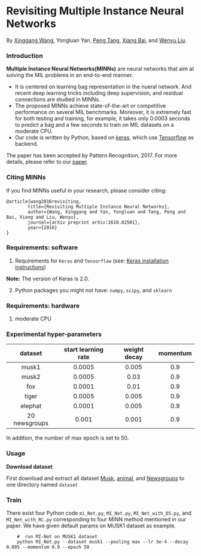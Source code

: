 
# Revisiting Multiple Instance Neural Networks

By [Xinggang Wang](http://mclab.eic.hust.edu.cn/~xwang/index.htm), Yongluan Yan, [Peng Tang](https://ppengtang.github.io/), [Xiang Bai](http://mclab.eic.hust.edu.cn/~xbai/), and [Wenyu Liu](http://mclab.eic.hust.edu.cn/MCWebDisplay/PersonDetails.aspx?Name=Wenyu%20Liu).

### Introduction

**Multiple Instance Neural Networks(MINNs)** are neural networks that aim at solving the MIL problems in an end-to-end manner.

- It is centered on learning bag representation in the nueral network. And recent deep learning tricks including deep supervision, and residual connections are studied in MINNs.
- The proposed MINNs achieve state-of-the-art or competitive performance on several MIL benchmarks. Moreover, it is extremely fast for both testing and training, for example, it takes only 0.0003 seconds to predict a bag and a few seconds to train on MIL datasets on a moderate CPU.
- Our code is written by Python, based on [keras](https://keras.io/), which use [Tensorflow](https://www.tensorflow.org/) as backend.

The paper has been accepted by Pattern Recognition, 2017. For more details, please refer to our [paper](http://www.sciencedirect.com/science/article/pii/S0031320317303382).

### Citing MINNs

If you find MINNs useful in your research, please consider citing:

    @article{wang2016revisiting,
            title={Revisiting Multiple Instance Neural Networks},
            author={Wang, Xinggang and Yan, Yongluan and Tang, Peng and Bai, Xiang and Liu, Wenyu},
            journal={arXiv preprint arXiv:1610.02501},
            year={2016}
    }


### Requirements: software

1. Requirements for `Keras` and `Tensorflow` (see: [Keras installation instructions](https://keras.io/#installation))

  **Note:** The version of Keras is 2.0.

2. Python packages you might not have: `numpy`, `scipy`, and `sklearn`

### Requirements: hardware

1. moderate CPU

### Experimental hyper-parameters

| dataset        | start learning rate   |  weight decay  |  momentum |
| :------:   | :----:  | :----:  |  :----:  |
| musk1      | 0.0005  |  0.005  |  0.9     |
| musk2      | 0.0005  |  0.03   |  0.9     |
| fox        | 0.0001  |  0.01   |  0.9     |
| tiger      | 0.0005  |  0.005  |  0.9     |
| elephat    | 0.0001  |  0.005  |  0.9     |
| 20 newsgroups |  0.001 |  0.001 | 0.9     |

In addition, the number of max epoch is set to 50.

### Usage

**Download dataset**

First download and extract all dataset [Musk](http://www.miproblems.org/datasets/musk/), [animal](http://www.miproblems.org/datasets/foxtigerelephant/), and [Newsgroups](http://www.miproblems.org/datasets/birds-2/) to one directory named `dataset`

### Train
There exist four Python code `mi_Net.py`, `MI_Net.py`, `MI_Net_with_DS.py`, and `MI_Net_with_RC.py` corresponding to four MINN method mentioned in our paper.
We have given default params on MUSK1 dataset as example.

```Shell
    #  run MI-Net on MUSK1 dataset
    python MI_Net.py --dataset musk1 --pooling max --lr 5e-4 --decay 0.005 --momentum 0.9 --epoch 50
```
